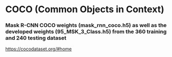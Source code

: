 # COCO (Common Objects in Context)

### Mask R-CNN COCO weights (mask_rnn_coco.h5) as well as the developed weights (95_MSK_3_Class.h5) from the 360 training and 240 testing dataset

https://cocodataset.org/#home
